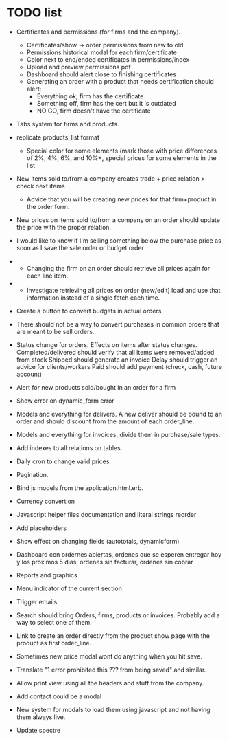 # TODO list

* Certificates and permissions (for firms and the company).
    * Certificates/show -> order permissions from new to old
    * Permissions historical modal for each firm/certificate
    * Color next to end/ended certificates in permissions/index
    * Upload and preview permissions pdf
    * Dashboard should alert close to finishing certificates
    * Generating an order with a product that needs certification should alert:
        * Everything ok, firm has the certificate
        * Something off, firm has the cert but it is outdated
        * NO GO, firm doesn't have the certificate
* Tabs system for firms and products.
* replicate products_list format
    * Special color for some elements (mark those with price differences of 2%, 4%, 6%, and 10%+, special prices for some elements in the list
* New items sold to/from a company creates trade + price relation > check next items
    * Advice that you will be creating new prices for that firm+product in the order form.
* New prices on items sold to/from a company on an order should update the price with the proper relation.
* I would like to know if I'm selling something below the purchase price as soon as I save the sale order or budget order
* - Changing the firm on an order should retrieve all prices again for each line item.
* - Investigate retrieving all prices on order (new/edit) load and use that information instead of a single fetch each time.

* Create a button to convert budgets in actual orders.
* There should not be a way to convert purchases in common orders that are meant to be sell orders. 
* Status change for orders. Effects on items after status changes.
    Completed/delivered should verify that all items were removed/added from stock
    Shipped should generate an invoice
    Delay should trigger an advice for clients/workers
    Paid should add payment (check, cash, future account)
* Alert for new products sold/bought in an order for a firm
* Show error on dynamic_form error
* Models and everything for delivers. A new deliver should be bound to an order and should discount from the amount of each order_line.
* Models and everything for invoices, divide them in purchase/sale types.
* Add indexes to all relations on tables.
* Daily cron to change valid prices.
* Pagination.
* Bind js models from the application.html.erb.
* Currency convertion
* Javascript helper files documentation and literal strings reorder
* Add placeholders
* Show effect on changing fields (autototals, dynamicform)
* Dashboard con ordernes abiertas, ordenes que se esperen entregar hoy y los proximos 5 dias, ordenes sin facturar, ordenes sin cobrar
* Reports and graphics
* Menu indicator of the current section
* Trigger emails
* Search should bring Orders, firms, products or invoices. Probably add a way to select one of them.
* Link to create an order directly from the product show page with the product as first order_line.
* Sometimes new price modal wont do anything when you hit save.
* Translate "1 error prohibited this ??? from being saved" and similar.
* Allow print view using all the headers and stuff from the company.
* Add contact could be a modal
* New system for modals to load them using javascript and not having them always live.
* Update spectre
